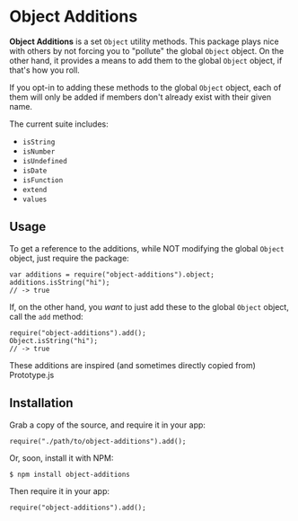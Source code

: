 Object Additions
================================================================================

**Object Additions** is a set `Object` utility methods. This package plays nice with others by not forcing you to "pollute" the global `Object` object. On the other hand, it provides a means to add them to the global `Object` object, if that's how you roll.

If you opt-in to adding these methods to the global `Object` object, each of them will only be added if members don't already exist with their given name.

The current suite includes:

* `isString`
* `isNumber`
* `isUndefined`
* `isDate`
* `isFunction`
* `extend`
* `values`

Usage
--------------------------------------------------------------------------------

To get a reference to the additions, while NOT modifying the global `Object` object, just require the package:

    var additions = require("object-additions").object;
    additions.isString("hi");
    // -> true

If, on the other hand, you _want_ to just add these to the global `Object` object, call the `add` method:

    require("object-additions").add();
    Object.isString("hi");
    // -> true

These additions are inspired (and sometimes directly copied from) Prototype.js

Installation
--------------------------------------------------------------------------------

Grab a copy of the source, and require it in your app:

    require("./path/to/object-additions").add();

Or, soon, install it with NPM:

    $ npm install object-additions

Then require it in your app: 

    require("object-additions").add();
